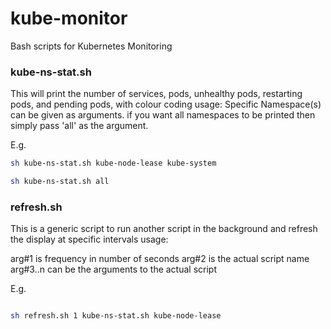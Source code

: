 # kube-monitor

Bash scripts for Kubernetes Monitoring

### kube-ns-stat.sh

This will print the number of services, pods, unhealthy pods, restarting pods, and pending pods, with colour coding
usage:
Specific Namespace(s) can be given as arguments. if you want all namespaces to be printed then simply pass 'all' as the argument.


E.g.
``` bash
sh kube-ns-stat.sh kube-node-lease kube-system
```

``` bash
sh kube-ns-stat.sh all
```


### refresh.sh

This is a generic script to run another script in the background and refresh the display at specific intervals
usage:

arg#1 is frequency in number of seconds
arg#2 is the actual script name
arg#3..n can be the arguments to the actual script


E.g.
``` bash

sh refresh.sh 1 kube-ns-stat.sh kube-node-lease

```



